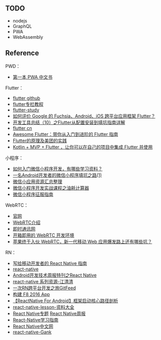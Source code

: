 ## TODO

- nodejs
- GraphQL
- PWA
- WebAssembly

## Reference

PWD：

- [第一本 PWA 中文书](https://github.com/SangKa/PWA-Book-CN)

Flutter：

- [flutter github](https://github.com/flutter/flutter)
- [flutter专栏教程](http://blog.csdn.net/column/details/13593.html)
- [flutter-study](https://github.com/yang7229693/flutter-study)
- [如何评价 Google 的 Fuchsia、Android、iOS 跨平台应用框架 Flutter？](https://www.zhihu.com/question/50156415)
- [开发工具总结（10）之Flutter从配置安装到填坑指南详解](https://www.jianshu.com/p/399c01657920)
- [flutter cn](https://flutter-io.cn/)
- [Awesome Flutter：带你从入门到进阶的 Flutter 指南](https://juejin.im/post/5b2869e66fb9a00e5f3e861f)
- [Flutter的原理及美团的实践](https://mp.weixin.qq.com/s?__biz=MjM5NjQ5MTI5OA==&mid=2651748565&idx=1&sn=f92ce52627b680529c3c31e393779168&chksm=bd12a1988a65288eec838dbe64a31990f64baff2093f85ba8c75f581fcd5883947867d7a20a0&mpshare=1&scene=1&srcid=08095QIv3usd64vN4liBBi1c#rd)
- [Kotlin + MVP + Flutter ，让你可以在自己的项目中集成 Flutter 并使用](https://juejin.im/post/5b7cf52e51882542c963f0f1)

小程序：

- [如何入门微信小程序开发，有哪些学习资料？](https://www.zhihu.com/question/50907897)
- [一名Android开发者的微信小程序填坑之路(1)](http://blog.csdn.net/luoyanglizi/article/details/52681245)
- [微信小应用资源汇总整理](https://github.com/lypeer/awesome-wechat-weapp)
- [微信小程序开发实战课程之油耗计算器](http://edu.csdn.net/course/detail/3839)
- [微信小程序征服指南](http://weapp.masterstudio.tech/guide/guide_article.html)

WebRTC：

- [官网](https://webrtc.org/start/)
- [WebRTC介绍](https://github.com/ChenYilong/WebRTC)
- [即时通讯网](http://www.52im.net/thread-50-1-1.html)
- [开箱即用的 WebRTC 开发环境](https://blog.piasy.com/2017/06/17/out-of-the-box-webrtc-dev-env/)
- [苹果终于入伙 WebRTC，新一代移动 Web 应用爆发路上还有哪些坑？](https://banburytang.github.io/2017/06/webrtc/)

RN：

- [写给移动开发者的 React Native 指南](http://www.jianshu.com/p/b88944250b25)
- [react-native](https://facebook.github.io/react-native/)
- [Android开发技术周报特刊之React Native](http://androidweekly.cn/android-dev-special-weekly-react-native/)
- [react-native 系列资源-江清清](http://www.lcode.org/react-native/)
- [一次RN跨平台开发之旅GitFeed](http://xiekw2010.github.io/2016/02/11/rngitfeed)
- [构建 F8 2016 App](http://f8-app.liaohuqiu.net/tutorials/building-the-f8-app/planning/)
- <a href="https://mp.weixin.qq.com/s?__biz=MzI1MTA1MzM2Nw==&mid=2649796767&idx=1&sn=9a499453b627a223e0c2863658dd0329&scene=0&key=b28b03434249256be926ee356516850b2069dc5d3b518f346e46c35ede8e6372e0d30db16263cd591cb592f8c08ff2e1&ascene=0&uin=MjAyNzY1NTU%3D&devicetype=iMac+MacBookPro12%2C1+OSX+OSX+10.11.3+build(15D21)&version=11020201&pass_ticket=05otuT9MFSWXO43Jv%2FenDGRq0%2Fe5PIh10dUcIP%2BNntg%3D">【ReactNative For Android】框架启动核心路径剖析</a>
- [react-native-lesson-资料大全](https://github.com/vczero/react-native-lesson)
- [React Native专题](http://www.lcode.org/react-native/)
[React Native周报](http://www.lcode.org/category/react-native-zong/react-native%E6%8A%80%E6%9C%AF%E5%91%A8%E6%8A%A5/)
- [React-Native学习指南](https://github.com/reactnativecn/react-native-guide)
- [React Native中文网](http://reactnative.cn/)
- [react-native-Gank](https://github.com/wangdicoder/react-native-Gank)

